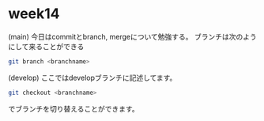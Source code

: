 # week14

(main) 今日はcommitとbranch, mergeについて勉強する。
ブランチは次のようにして来ることができる
``` zsh
git branch <branchname>
```

(develop) ここではdevelopブランチに記述してます。
``` zsh
git checkout <branchname>
```
でブランチを切り替えることができます。
